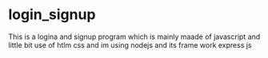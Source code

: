 # login_signup
This is a logina and signup program which is mainly maade of javascript and little bit use of htlm css and im using nodejs and its frame work express js
